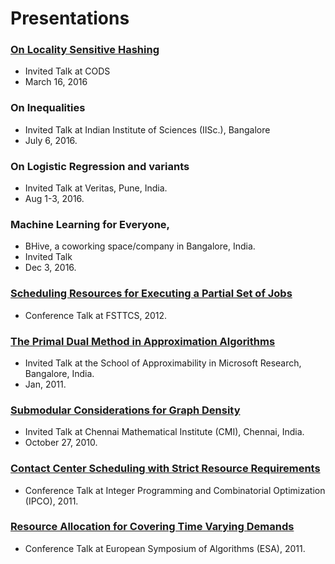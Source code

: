# Presentations
### [On Locality Sensitive Hashing](https://github.com/sambuddha-roy/presentations/blob/master/lsh-cods-mar-2016.pdf)
* Invited Talk at CODS
* March 16, 2016
### On Inequalities 
* Invited Talk at Indian Institute of Sciences (IISc.), Bangalore
* July 6, 2016.
### On Logistic Regression and variants 
* Invited Talk at Veritas, Pune, India.
* Aug 1-3, 2016.
### Machine Learning for Everyone, 
* BHive, a coworking space/company in Bangalore, India.
* Invited Talk
* Dec 3, 2016.
### [Scheduling Resources for Executing a Partial Set of Jobs](https://github.com/sambuddha-roy/presentations/blob/master/scheduling-fsttcs-2012.pdf)
* Conference Talk at FSTTCS, 2012.
### [The Primal Dual Method in Approximation Algorithms](https://github.com/sambuddha-roy/presentations/blob/master/msr-primal-dual-jan2011.pdf) 
* Invited Talk at the School of Approximability in Microsoft Research, Bangalore, India.
* Jan, 2011. 
### [Submodular Considerations for Graph Density](https://github.com/sambuddha-roy/presentations/blob/master/submodular-cmi-2010.pdf)
* Invited Talk at Chennai Mathematical Institute (CMI), Chennai, India.
* October 27, 2010. 
### [Contact Center Scheduling with Strict Resource Requirements](https://github.com/sambuddha-roy/presentations/blob/master/scheduling-ipco-2011.pdf)
* Conference Talk at Integer Programming and Combinatorial Optimization (IPCO), 2011.
### [Resource Allocation for Covering Time Varying Demands](https://github.com/sambuddha-roy/presentations/blob/master/scheduling-esa-2011.pdf)
* Conference Talk at European Symposium of Algorithms (ESA), 2011.
